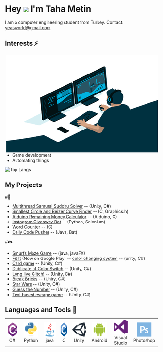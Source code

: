 # Hey <img src="https://media.giphy.com/media/hvRJCLFzcasrR4ia7z/giphy.gif" width="25px">  I'm Taha Metin 
I am a computer engineering student from Turkey.  Contact: yeasworld@gmail.com
  
## Interests ⚡ ##
 <img align="right" alt="GIF" src="https://github.com/TahaMetin/TahaMetin/blob/main/code.gif" width="500" height="320" />
 
- Game development  
- Automating things

![Top Langs](https://github-readme-stats.vercel.app/api/top-langs/?username=TahaMetin&theme=tokyonight&hide=shaderlab,HLSL)


## My Projects 
#🎯
- [Multithread Samurai Sudoku Solver](https://github.com/TahaMetin/Samurai-Sudoku-Solver-With-Threads) -- (Unity, C#)
- [Smallest Circle and Beizer Curve Finder](https://github.com/TahaMetin/Smallest-circle-problem) -- (C, Graphics.h)
- [Arduino Remaining Money Calculator](https://github.com/TahaMetin/remaining-money-calculator-para-ustu-hesaplayici-) -- (Arduino, C)
- [Instagram Giveaway Bot](https://github.com/TahaMetin/Instagram-Cekilis-Botu) -- (Python, Selenium)
- [Word Counter](https://github.com/TahaMetin/Word-Counter) -- (C)
- [Daily Code Pusher](https://github.com/TahaMetin/Daily-Code-Pusher/blob/main/README.md) -- (Java, Bat)

#🎮
- [Smurfs Maze Game](https://github.com/TahaMetin/Smurfs-Maze-Game) -- (java, javaFX)
- [Fit It](https://play.google.com/store/apps/details?id=com.YeasWorld.FitIt) (Now on Google Play) -- [color changing system](https://github.com/TahaMetin/Slightly-Color-Changing-System) -- (unity, C#) 
- [Card game](https://github.com/TahaMetin/Card-Game-with-unity) -- (Unity, C#)
- [Dublicate of Color Switch](https://github.com/TahaMetin/Switch-Color) -- (Unity, C#)
- [Long live Glitch!](https://github.com/TahaMetin/Long-Live-Glitch-) -- (Unity, C#)
- [Break Bricks](https://github.com/TahaMetin/Block-Breaker) -- (Unity, C#) 
- [Star Wars](https://github.com/TahaMetin/Star-Wars-But-not-the-populer-one) --  (Unity, C#)
- [Guess the Number](https://github.com/TahaMetin/Gues-The-Number) --  (Unity, C#)
- [Text based escape game](https://github.com/TahaMetin/Text-based-Unity-Game) --  (Unity, C#)

## Languages and Tools 🧰
<table>
  <tr>
    <td align="center" width="96">
      <a href="#macropower-tech">
        <img src="https://github.com/TahaMetin/TahaMetin/blob/main/pictures/csharp-original.svg" width="48" height="48" alt="C#" />
      </a>
      <br>C#&nbsp;
    </td>
    <td align="center" width="96">
      <a href="#macropower-tech">
        <img src="https://github.com/TahaMetin/TahaMetin/blob/main/pictures/python-original.svg" width="48" height="48" alt="Python" />
      </a>
      <br>Python
    </td>
    <td align="center" width="96">
      <a href="#macropower-tech">
        <img src="https://github.com/TahaMetin/TahaMetin/blob/main/pictures/java-original.svg" width="48" height="48" alt="Java" />
      </a>
      <br>java
    </td>
    <td align="center" width="96">
      <a href="#macropower-tech">
        <img src="https://github.com/TahaMetin/TahaMetin/blob/main/pictures/c-original.svg" width="48" height="48" alt="C" />
      </a>
      <br>C
    </td>
    <td align="center" width="96">
      <a href="#macropower-tech">
        <img src="https://github.com/TahaMetin/TahaMetin/blob/main/pictures/unity.png" width="48" height="48" alt="Unity" />
      </a>
      <br>Unity
    </td>
    <td align="center" width="96">
      <a href="#macropower-tech">
        <img src="https://github.com/TahaMetin/TahaMetin/blob/main/pictures/android-original.svg" width="48" height="48" alt="Android" />
      </a>
      <br>Android
    </td>
    <td align="center" width="96">
      <a href="#macropower-tech" >
        <img src="https://github.com/TahaMetin/TahaMetin/blob/main/pictures/visualstudio-plain.svg" width="48" height="48" alt="Visual Stuido" />
      </a>
      <br>Visual Studio
    </td>
    <td align="center" width="96">
      <a href="#macropower-tech" >
        <img src="https://github.com/TahaMetin/TahaMetin/blob/main/pictures/photoshop-plain.svg" width="48" height="48" alt="Photoshop" />
      </a>
      <br>Photoshop
    </td>
  </tr>
</table>


